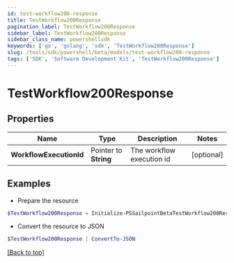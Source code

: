 ```yaml
---
id: test-workflow200-response
title: TestWorkflow200Response
pagination_label: TestWorkflow200Response
sidebar_label: TestWorkflow200Response
sidebar_class_name: powershellsdk
keywords: ['go', 'golang', 'sdk', 'TestWorkflow200Response'] 
slug: /tools/sdk/powershell/beta/models/test-workflow200-response
tags: ['SDK', 'Software Development Kit', 'TestWorkflow200Response']
---
```



# TestWorkflow200Response

## Properties

Name | Type | Description | Notes
------------ | ------------- | ------------- | -------------
**WorkflowExecutionId** |  Pointer to **String** | The workflow execution id | [optional] 

## Examples

- Prepare the resource
```powershell
$TestWorkflow200Response = Initialize-PSSailpointBetaTestWorkflow200Response  -WorkflowExecutionId 0e11cefa-96e7-4b67-90d0-065bc1da5753
```

- Convert the resource to JSON
```powershell
$TestWorkflow200Response | ConvertTo-JSON
```


[[Back to top]](#) 

